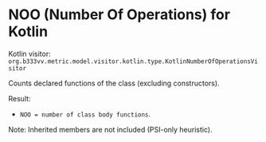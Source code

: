 # NOO (Number Of Operations) for Kotlin

Kotlin visitor: `org.b333vv.metric.model.visitor.kotlin.type.KotlinNumberOfOperationsVisitor`

Counts declared functions of the class (excluding constructors).

Result:
- `NOO = number of class body functions`.

Note: Inherited members are not included (PSI-only heuristic).
